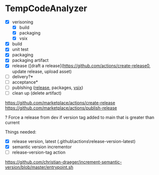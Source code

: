 # TempCodeAnalyzer

- [x] verisoning
  - [x] build
  - [x] packaging
  - [x] vsix
- [x] build
- [x] unit test
- [x] packaging
- [x] packaging artifact
- [x] release ([draft a release](https://github.com/actions/create-release0, update release, upload asset)
- [ ] delivery?*
- [ ] acceptance*
- [ ] publshing ([release](https://github.com/marketplace/actions/publish-a-release), packages, [vsix](https://github.com/cezarypiatek/VsixPublisherAction/blob/main/src/main.ts))
- [ ] clean up (delete artifact)

https://github.com/marketplace/actions/create-release
https://github.com/marketplace/actions/publish-release

? Force a release from dev if version tag added to main that is greater than current

Things needed:

- [x] release version, latest (.github\actions\release-version-latest)
- [x] semantic version incrementor
- [ ] release-version-tag action

https://github.com/christian-draeger/increment-semantic-version/blob/master/entrypoint.sh